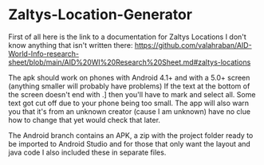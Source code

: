 # Zaltys-Location-Generator

First of all here is the link to a documentation for Zaltys Locations I don't know anything that isn't written there:
https://github.com/valahraban/AID-World-Info-research-sheet/blob/main/AID%20WI%20Research%20Sheet.md#zaltys-locations

The apk should work on phones with Android 4.1+ and with a 5.0+ screen (anything smaller will probably have problems)
If the text at the bottom of the screen doesn't end with .] then you'll have to mark and select all. Some text got cut off due to your phone being too small.
The app will also warn you that it's from an unknown creator (cause I am unknown) have no clue how to change that yet would check that later.

The Android branch contains an APK, a zip with the project folder ready to be imported to Android Studio and for those that only want the layout and java code I also included these in separate files.
